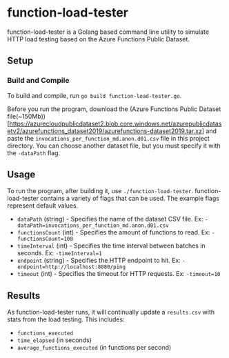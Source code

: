 # function-load-tester

function-load-tester is a Golang based command line utility to simulate HTTP load testing based on the Azure Functions Public Dataset.

## Setup

### Build and Compile

To build and compile, run `go build function-load-tester.go`.

Before you run the program, download the (Azure Functions Public Dataset file(~150Mb))[https://azurecloudpublicdataset2.blob.core.windows.net/azurepublicdatasetv2/azurefunctions_dataset2019/azurefunctions-dataset2019.tar.xz] and paste the `invocations_per_function_md.anon.d01.csv` file in this project directory. You can choose another dataset file, but you must specify it with the `-dataPath` flag.

## Usage

To run the program, after building it, use `./function-load-tester`. function-load-tester contains a variety of flags that can be used. The example flags represent default values.

- `dataPath` (string) - Specifies the name of the dataset CSV file. Ex: `-dataPath=invocations_per_function_md.anon.d01.csv`
- `functionsCount` (int) - Specifies the amount of functions to read. Ex: `-functionsCount=100`
- `timeInterval` (int) - Specifies the time interval between batches in seconds. Ex: `-timeInterval=1`
- `endpoint` (string) - Specifies the HTTP endpoint to hit. Ex: `-endpoint=http://localhost:8080/ping`
- `timeout` (int) - Specifies the timeout for HTTP requests. Ex: `-timeout=10`

## Results

As function-load-tester runs, it will continually update a `results.csv` with stats from the load testing. This includes:
- `functions_executed`
- `time_elapsed` (in seconds)
- `average_functions_executed` (in functions per second)